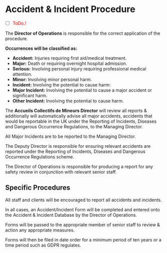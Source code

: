 # Accident & Incident Procedure

- [ ] <span style="color:red">ToDo.!</span>
  
The **Director of Operations** is responsible for the correct application of the procedure. 

**Occurrences will be classified as:**

* **Accident:**   Injuries requiring first aid/medical treatment.
* **Major:**   Death or requiring overnight hospital admission.
* **Serious:**   Involving personal injury requiring professional medical attention.
* **Minor:**   Involving minor personal harm. 
* **Incident:**  Involving the potential to cause harm:
* **Major Incident:**  Involving the potential to cause a major accident or significant harm.
* **Other Incident:**  Involving the potential to cause harm.

The **Accueils Collectifs de Mineurs Director** will review all reports & additionally will automatically advise all major accidents, accidents that would be reportable in the UK under the Reporting of Incidents, Diseases and Dangerous Occurrence Regulations, to the Managing Director. 

All Major Incidents are to be reported to the Managing Director.

The Deputy Director is responsible for ensuring relevant accidents are reported under the Reporting of Incidents, Diseases and Dangerous Occurrence Regulations  scheme.

The Director of Operations is responsible for producing a report for any safety review in conjunction with relevant senior staff.

## Specific Procedures
All staff and clients will be encouraged to report all accidents and incidents.

In all cases, an Accident/Incident Form will be completed and entered onto the Accident & Incident Database by the Director of Operations.

Forms will be passed to the appropriate member of senior staff to review & action any appropriate measures.

Forms will then be filed in date order for a minimum period of ten years or a time period such as GDPR regulates. 

